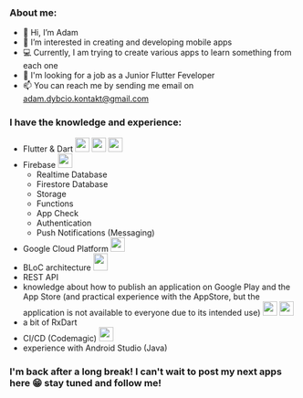### About me:

- 👋 Hi, I’m Adam
- 👀 I’m interested in creating and developing mobile apps
- 💻 Currently, I am trying to create various apps to learn something from each one
- 🤩 I'm looking for a job as a Junior Flutter Feveloper
- 📫 You can reach me by sending me email on adam.dybcio.kontakt@gmail.com

 ### I have the knowledge and experience:
 - Flutter & Dart <img src="https://user-images.githubusercontent.com/68535467/176318655-91813e3b-40a7-4db0-994f-d193c75558b2.png" width="25" height="25">     <img src="https://user-images.githubusercontent.com/68535467/176318729-f4b12076-2fbf-447e-b245-fbfb56ce27f1.png" width="25" height="25">     <img src="https://user-images.githubusercontent.com/68535467/176319055-84dec271-a135-43b5-815f-a3c154d30b34.png" width="25" height="25">
 - Firebase <img src="https://user-images.githubusercontent.com/68535467/177568880-c78bb09a-3033-4faf-8254-8f2fd7a4a17d.png" width="25" height="25">
    - Realtime Database
    - Firestore Database
    - Storage
    - Functions
    - App Check
    - Authentication
    - Push Notifications (Messaging)
 - Google Cloud Platform <img src="https://user-images.githubusercontent.com/68535467/177568884-f16a31ec-f4bb-48bb-92b2-58964176d269.png" width="25" height="25">
 - BLoC architecture <img src="https://user-images.githubusercontent.com/68535467/177569784-a8944101-eaff-4412-afbd-a6c1d5badd55.png" width="25" height="30">
 - REST API
 - knowledge about how to publish an application on Google Play and the App Store (and practical experience with the AppStore, but the application is not available to everyone due to its intended use) <img src="https://user-images.githubusercontent.com/68535467/202287623-14714843-0f77-4156-89af-00180da2a3db.png" width="25" height="25"> <img src="https://user-images.githubusercontent.com/68535467/202287635-c69b0321-bc41-485a-a5d8-ee4fb2a7bacb.png" width="25" height="25">
 - a bit of RxDart
 - CI/CD (Codemagic) <img src="https://user-images.githubusercontent.com/68535467/202288034-694ecd91-a6a6-4f75-b0ee-69a5f6a1baba.png" width="25" height="25">
 - experience with Android Studio (Java)

### I'm back after a long break! I can't wait to post my next apps here 😁 stay tuned and follow me! 
